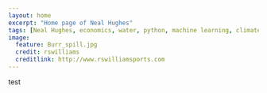 ```yaml
---
layout: home
excerpt: "Home page of Neal Hughes"
tags: [Neal Hughes, economics, water, python, machine learning, climate, ABARES]
image:
  feature: Burr_spill.jpg
  credit: rswilliams
  creditlink: http://www.rswilliamsports.com
---
```

test
